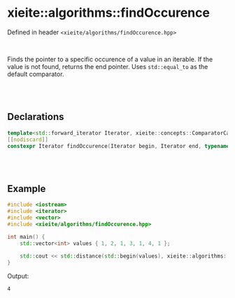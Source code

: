 # xieite::algorithms::findOccurence
Defined in header `<xieite/algorithms/findOccurence.hpp>`

<br/>

Finds the pointer to a specific occurence of a value in an iterable. If the value is not found, returns the end pointer. Uses `std::equal_to` as the default comparator.

<br/><br/>

## Declarations
```cpp
template<std::forward_iterator Iterator, xieite::concepts::ComparatorCallback<typename std::iterator_traits<Iterator>::value_type> Callback = std::equal_to<typename std::iterator_traits<Iterator>::value_type>>
[[nodiscard]]
constexpr Iterator findOccurence(Iterator begin, Iterator end, typename std::iterator_traits<Iterator>::value_type&& value, std::size_t count, Callback&& comparator = Callback()) noexcept;
```

<br/><br/>

## Example
```cpp
#include <iostream>
#include <iterator>
#include <vector>
#include <xieite/algorithms/findOccurence.hpp>

int main() {
	std::vector<int> values { 1, 2, 1, 3, 1, 4, 1 };
	
	std::cout << std::distance(std::begin(values), xieite::algorithms::findOccurence(std::begin(values), std::end(values), 1, 3)) << '\n';
}
```
Output:
```
4
```
